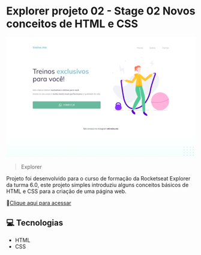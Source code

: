 # Explorer projeto 02 - Stage 02 Novos conceitos de HTML e CSS

![preview](images/preview.png)

> Explorer

Projeto foi desenvolvido para o curso de formação da Rocketseat Explorer da turma 6.0, este projeto simples introduziu alguns conceitos básicos de HTML e CSS para a criação de uma página web.

🔗[Clique aqui para acessar](https://felipepleao.github.io/explorer-stage2-pj2/)

## 💻 Tecnologias

- HTML
- CSS
